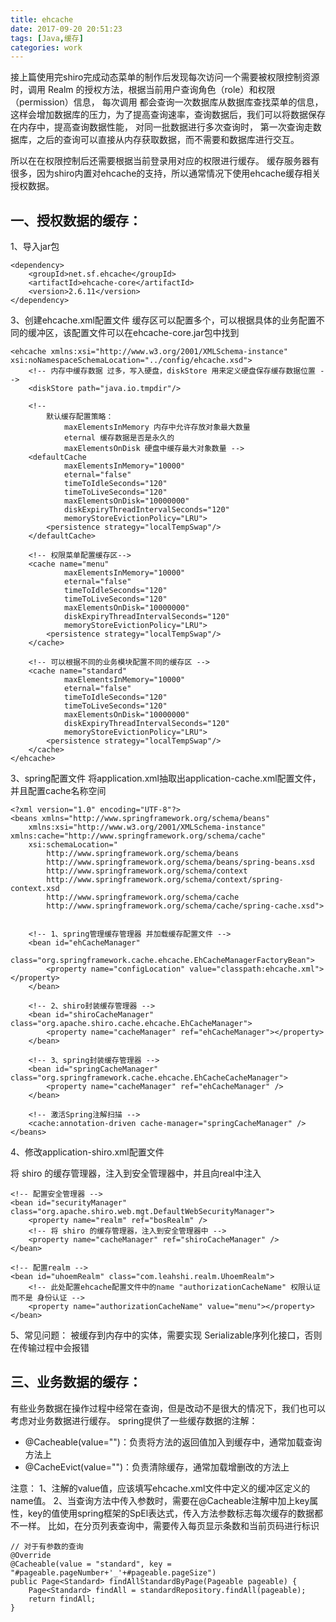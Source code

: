 ```yaml
---
title: ehcache
date: 2017-09-20 20:51:23
tags: [Java,缓存]
categories: work
---
```


接上篇使用完shiro完成动态菜单的制作后发现每次访问一个需要被权限控制资源时，调用 Realm 的授权方法，根据当前用户查询角色（role）和权限（permission）信息，
每次调用 都会查询一次数据库从数据库查找菜单的信息，这样会增加数据库的压力，为了提高查询速率，查询数据后，我们可以将数据保存在内存中，提高查询数据性能，
对同一批数据进行多次查询时， 第一次查询走数据库，之后的查询可以直接从内存获取数据，而不需要和数据库进行交互。

所以在在权限控制后还需要根据当前登录用对应的权限进行缓存。 缓存服务器有很多，因为shiro内置对ehcache的支持，所以通常情况下使用ehcache缓存相关授权数据。

<!-- more--> 

## 一、授权数据的缓存：
1、导入jar包
```
<dependency>
	<groupId>net.sf.ehcache</groupId>
	<artifactId>ehcache-core</artifactId>
	<version>2.6.11</version>
</dependency>
```
 

3、创建ehcache.xml配置文件
缓存区可以配置多个，可以根据具体的业务配置不同的缓冲区，该配置文件可以在ehcache-core.jar包中找到
```
<ehcache xmlns:xsi="http://www.w3.org/2001/XMLSchema-instance" xsi:noNamespaceSchemaLocation="../config/ehcache.xsd">
    <!-- 内存中缓存数据 过多，写入硬盘，diskStore 用来定义硬盘保存缓存数据位置 -->
	<diskStore path="java.io.tmpdir"/>
    
	<!-- 
		默认缓存配置策略：
			maxElementsInMemory 内存中允许存放对象最大数量
			eternal 缓存数据是否是永久的
			maxElementsOnDisk 硬盘中缓存最大对象数量 -->
    <defaultCache
            maxElementsInMemory="10000"
            eternal="false"
            timeToIdleSeconds="120"
            timeToLiveSeconds="120"
            maxElementsOnDisk="10000000"
            diskExpiryThreadIntervalSeconds="120"
            memoryStoreEvictionPolicy="LRU">
        <persistence strategy="localTempSwap"/>
    </defaultCache>
    
	<!-- 权限菜单配置缓存区-->
    <cache name="menu" 
            maxElementsInMemory="10000"
            eternal="false"
            timeToIdleSeconds="120"
            timeToLiveSeconds="120"
            maxElementsOnDisk="10000000"
            diskExpiryThreadIntervalSeconds="120"
            memoryStoreEvictionPolicy="LRU">
        <persistence strategy="localTempSwap"/>
    </cache>
    
	<!-- 可以根据不同的业务模块配置不同的缓存区 -->
    <cache name="standard" 
            maxElementsInMemory="10000"
            eternal="false"
            timeToIdleSeconds="120"
            timeToLiveSeconds="120"
            maxElementsOnDisk="10000000"
            diskExpiryThreadIntervalSeconds="120"
            memoryStoreEvictionPolicy="LRU">
        <persistence strategy="localTempSwap"/>
    </cache>
</ehcache>

```
 
3、spring配置文件
将application.xml抽取出application-cache.xml配置文件，并且配置cache名称空间

```
<?xml version="1.0" encoding="UTF-8"?>
<beans xmlns="http://www.springframework.org/schema/beans"
	xmlns:xsi="http://www.w3.org/2001/XMLSchema-instance" xmlns:cache="http://www.springframework.org/schema/cache"
	xsi:schemaLocation="
		http://www.springframework.org/schema/beans 
		http://www.springframework.org/schema/beans/spring-beans.xsd
		http://www.springframework.org/schema/context 
		http://www.springframework.org/schema/context/spring-context.xsd
		http://www.springframework.org/schema/cache
		http://www.springframework.org/schema/cache/spring-cache.xsd">


	<!-- 1、spring管理缓存管理器 并加载缓存配置文件 -->
	<bean id="ehCacheManager"
		class="org.springframework.cache.ehcache.EhCacheManagerFactoryBean">
		<property name="configLocation" value="classpath:ehcache.xml"></property>
	</bean>

	<!-- 2、shiro封装缓存管理器 -->
	<bean id="shiroCacheManager" class="org.apache.shiro.cache.ehcache.EhCacheManager">
		<property name="cacheManager" ref="ehCacheManager"></property>
	</bean>

	<!-- 3、spring封装缓存管理器 -->
	<bean id="springCacheManager" class="org.springframework.cache.ehcache.EhCacheCacheManager">
		<property name="cacheManager" ref="ehCacheManager" />
	</bean>

	<!-- 激活Spring注解扫描 -->
	<cache:annotation-driven cache-manager="springCacheManager" />
</beans>
```
 
4、修改application-shiro.xml配置文件

将 shiro 的缓存管理器，注入到安全管理器中，并且向real中注入
```
<!-- 配置安全管理器 -->
<bean id="securityManager" class="org.apache.shiro.web.mgt.DefaultWebSecurityManager">
	<property name="realm" ref="bosRealm" />
	<!-- 将 shiro 的缓存管理器，注入到安全管理器中 -->
	<property name="cacheManager" ref="shiroCacheManager" />
</bean>

<!-- 配置realm -->
<bean id="uhoemRealm" class="com.leahshi.realm.UhoemRealm">
	<!-- 此处配置ehcache配置文件中的name "authorizationCacheName" 权限认证 而不是 身份认证 -->
	<property name="authorizationCacheName" value="menu"></property>
</bean>
```
 
5、常见问题：
被缓存到内存中的实体，需要实现 Serializable序列化接口，否则在传输过程中会报错

## 三、业务数据的缓存：
有些业务数据在操作过程中经常在查询，但是改动不是很大的情况下，我们也可以考虑对业务数据进行缓存。
spring提供了一些缓存数据的注解：
- @Cacheable(value="")：负责将方法的返回值加入到缓存中，通常加载查询方法上
- @CacheEvict(value="")：负责清除缓存，通常加载增删改的方法上

注意：
1、注解的value值，应该填写ehcache.xml文件中定义的缓冲区定义的name值。
2、当查询方法中传入参数时，需要在@Cacheable注解中加上key属性，key的值使用spring框架的SpEl表达式，传入方法参数标志每次缓存的数据都不一样。
比如，在分页列表查询中，需要传入每页显示条数和当前页码进行标识

```
// 对于有参数的查询
@Override
@Cacheable(value = "standard", key = "#pageable.pageNumber+'_'+#pageable.pageSize")
public Page<Standard> findAllStandardByPage(Pageable pageable) {
	Page<Standard> findAll = standardRepository.findAll(pageable);
	return findAll;
}
```


 
 
 
 
 
 
 
 
 
 
 
 
 
 
 
 
 
 
 
 
 
 
 
 
 













